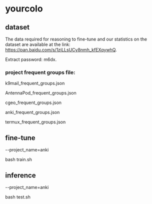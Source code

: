 # yourcolo

## dataset

The data required for reasoning to fine-tune and our statistics on the dataset are available at the link: https://pan.baidu.com/s/1zjLLsUCy8nmh_kfEXqywhQ. 

Extract password: m6dx.

### project frequent groups file:
k9mail_frequent_groups.json

AntennaPod_frequent_groups.json

cgeo_frequent_groups.json

anki_frequent_groups.json

termux_frequent_groups.json

## fine-tune
--project_name=anki

bash train.sh

## inference
--project_name=anki

bash test.sh

